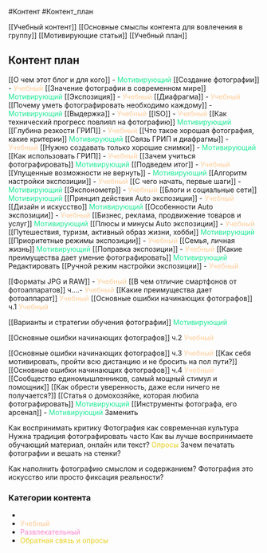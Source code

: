 #Контент #Контент_план 

[[Учебный контент]]
[[Основные смыслы контента для вовлечения в группу]]
[[Мотивирующие статьи]]
[[Учебный план]]

## Контент план

[[О чем этот блог и для кого]] - <span style='color:#1ae893'>Мотивирующий</span>
[[Создание фотографии]] - <span style='color:#ffcc99'>Учебный</span>
[[Значение фотографии в современном мире]] <span style='color:#1ae893'>Мотивирующий</span>
[[Экспозиция]] - <span style='color:#ffcc99'>Учебный</span>
[[Диафрагма]] - <span style='color:#ffcc99'>Учебный</span>
[[Почему уметь фотографировать необходимо каждому]] - <span style='color:#1ae893'>Мотивирующий</span>
[[Выдержка]] - <span style='color:#ffcc99'>Учебный</span>
[[ISO]] - <span style='color:#ffcc99'>Учебный</span>
[[Как технический прогресс повлиял на фотографию]] <span style='color:#1ae893'>Мотивирующий</span>
[[Глубина резкости ГРИП]] - <span style='color:#ffcc99'>Учебный</span>
[[Что такое хорошая фотография, какие критерии]] <span style='color:#1ae893'>Мотивирующий</span>
[[Связь ГРИП и диафрагмы]] - <span style='color:#ffcc99'>Учебный</span>
[[Нужно создавать только хорошие снимки]]  - <span style='color:#1ae893'>Мотивирующий</span>
[[Как использовать ГРИП]] - <span style='color:#ffcc99'>Учебный</span>
[[Зачем учиться фотографировать]] <span style='color:#1ae893'>Мотивирующий</span>
[[Подведем итог]] - <span style='color:#ffcc99'>Учебный</span>
[[Упущенные возможности не вернуть]] - <span style='color:#1ae893'>Мотивирующий</span>
[[Алгоритм настройки экспозиции]] - <span style='color:#ffcc99'>Учебный</span>
[[С чего начать, первые шаги]] - <span style='color:#1ae893'>Мотивирующий</span>
[[Экспонометр]] - <span style='color:#ffcc99'>Учебный</span>
[[Блоги и социальные сети]] <span style='color:#1ae893'>Мотивирующий</span>
[[Принцип действия Auto экспозиции]] - <span style='color:#ffcc99'>Учебный</span>
[[Дизайн и искусство]] <span style='color:#1ae893'>Мотивирующий</span>
[[Особенности Auto экспозиции]] - <span style='color:#ffcc99'>Учебный</span>
[[Бизнес, реклама, продвижение товаров и услуг]]  <span style='color:#1ae893'>Мотивирующий</span>
[[Плюсы и минусы Auto экспозиции]] - <span style='color:#ffcc99'>Учебный</span>
[[Путешествия, туризм, активный образ жизни, хобби]] <span style='color:#1ae893'>Мотивирующий</span>
[[Приоритетные режимы экспозиции]] - <span style='color:#ffcc99'>Учебный</span>
[[Семья, личная жизнь]] <span style='color:#1ae893'>Мотивирующий</span>
[[Поправка экспозиции]] - <span style='color:#ffcc99'>Учебный</span>
[[Какие преимущества дает умение фотографировать]]  <span style='color:#1ae893'>Мотивирующий</span> Редактировать
[[Ручной режим настройки экспозиции]] - <span style='color:#ffcc99'>Учебный</span>

[[Форматы JPG и RAW]] - <span style='color:#ffcc99'>Учебный</span>
[[В чем отличие смартфонов от фотоаппаратов]]  ч....- <span style='color:#ffcc99'>Учебный</span>
[[Какие преимущества дает фотоаппарат]] <span style='color:#ffcc99'>Учебный</span>
[[Основные ошибки начинающих фотографов]] ч.1 <span style='color:#ffcc99'>Учебный</span>

[[Варианты и стратегии обучения фотографии]] <span style='color:#1ae893'>Мотивирующий</span>

[[Основные ошибки начинающих фотографов]] ч.2 <span style='color:#ffcc99'>Учебный</span>

[[Основные ошибки начинающих фотографов]] ч.3 <span style='color:#ffcc99'>Учебный</span>
[[Как себя мотивировать, пройти всю дистанцию и не бросить на пол пути?]]
[[Основные ошибки начинающих фотографов]] ч.4 <span style='color:#ffcc99'>Учебный</span>
[[Сообщество единомышленников, самый мощный стимул и помощник]] 
[[Как обрести уверенность, даже если ничего не получается?]]
[[Статья о домохозяйке, которая любила фотографировать]] <span style='color:#1ae893'>Мотивирующий</span>
[[Инструменты фотографа, его арсенал]] - <span style='color:#1ae893'>Мотивирующий</span> Заменить





Как воспринимать критику
Фотография как современная культура
Нужна традиция фотографировать часто
Как вы лучше воспринимаете обучающий материал, онлайн или текст? <span style='color:#e8cd1a'>Опросы</span>
Зачем печатать фотографии и вешать на стенки?

Как наполнить фотографию смыслом и содержанием?
Фотография это искусство или просто фиксация реальности?
### Категории контента
- 
- <span style='color:#ffcc99'>Учебный</span>
- <span style='color:#ff88cc'>Развлекательный</span>
- <span style='color:#e8cd1a'>Обратная связь и опросы</span>
